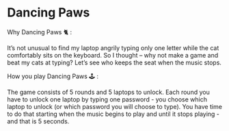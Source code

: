 # Dancing Paws

Why Dancing Paws 🐈 :

It’s not unusual to find my laptop angrily typing only one letter while the cat comfortably sits on the keyboard.
So I thought – why not make a game and beat my cats at typing? 
Let’s see who keeps the seat when the music stops.

How you play Dancing Paws 🕹 :

The game consists of 5 rounds and 5 laptops to unlock. 
Each round you have to unlock one laptop by typing one password - you choose which laptop to unlock (or which password you will choose to type). 
You have time to do that starting when the music begins to play and until it stops playing - and that is 5 seconds.



